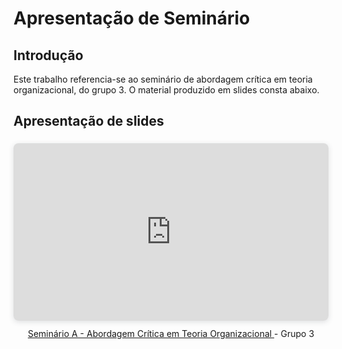 # Apresentação de Seminário

## Introdução
Este trabalho referencia-se ao seminário de abordagem crítica em teoria organizacional, do grupo 3. O material produzido em slides consta abaixo. 

## Apresentação de slides
<center>
<div style="position: relative; width: 100%; height: 0; padding-top: 56.2500%;
 padding-bottom: 0; box-shadow: 0 2px 8px 0 rgba(63,69,81,0.16); margin-top: 1.6em; margin-bottom: 0.9em; overflow: hidden;
 border-radius: 8px; will-change: transform;">
  <iframe loading="lazy" style="position: absolute; width: 100%; height: 100%; top: 0; left: 0; border: none; padding: 0;margin: 0;"
    src="https://www.canva.com/design/DAGYb7ZbPqs/vEDegKlv7OqT72iUdZXeIg/view?embed" allowfullscreen="allowfullscreen" allow="fullscreen">
  </iframe>
</div>
<a href="https:&#x2F;&#x2F;www.canva.com&#x2F;design&#x2F;DAGYb7ZbPqs&#x2F;vEDegKlv7OqT72iUdZXeIg&#x2F;view?utm_content=DAGYb7ZbPqs&amp;utm_campaign=designshare&amp;utm_medium=embeds&amp;utm_source=link" target="_blank" rel="noopener">Seminário A - Abordagem Crítica em Teoria Organizacional </a> - Grupo 3

</center>